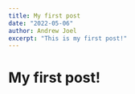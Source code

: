 ```yaml
---
title: My first post
date: "2022-05-06"
author: Andrew Joel
excerpt: "This is my first post!"
---
```


# My first post!